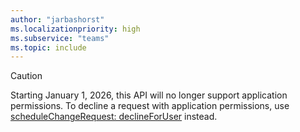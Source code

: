 ```yaml
---
author: "jarbashorst"
ms.localizationpriority: high
ms.subservice: "teams"
ms.topic: include
---
```


<!-- markdownlint-disable MD041-->

> [!CAUTION]
> Starting January 1, 2026, this API will no longer support application permissions. To decline a request with application permissions, use [scheduleChangeRequest: declineForUser](../api/schedulechangerequest-declineforuser.md) instead.
